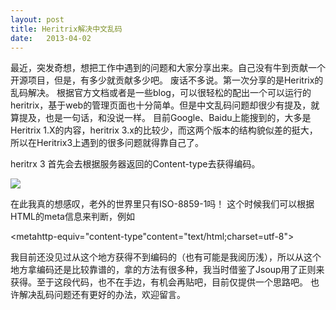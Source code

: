 ```yaml
---
layout: post
title: Heritrix解决中文乱码
date:   2013-04-02
---
```



最近，突发奇想，想把工作中遇到的问题和大家分享出来。自己没有牛到贡献一个开源项目，但是，有多少就贡献多少吧。
废话不多说。第一次分享的是Heritrix的乱码解决。
根据官方文档或者是一些blog，可以很轻松的配出一个可以运行的heritrix，基于web的管理页面也十分简单。但是中文乱码问题却很少有提及，就算提及，也是一句话，和没说一样。
目前Google、Baidu上能搜到的，大多是Heritrix 1.X的内容，heritrix 3.x的比较少，而这两个版本的结构貌似差的挺大，所以在Heritrix3上遇到的很多问题就得靠自己了。
 
heritrx 3 首先会去根据服务器返回的Content-type去获得编码。

<img src="/images/response_info.png">

在此我真的想感叹，老外的世界里只有ISO-8859-1吗！
这个时候我们可以根据HTML的meta信息来判断，例如
 
<metahttp-equiv="content-type"content="text/html;charset=utf-8">
 
 我目前还没见过从这个地方获得不到编码的（也有可能是我阅历浅），所以从这个地方拿编码还是比较靠谱的，拿的方法有很多种，我当时借鉴了Jsoup用了正则来获得。至于这段代码，也不在手边，有机会再贴吧，目前仅提供一个思路吧。
也许解决乱码问题还有更好的办法，欢迎留言。
